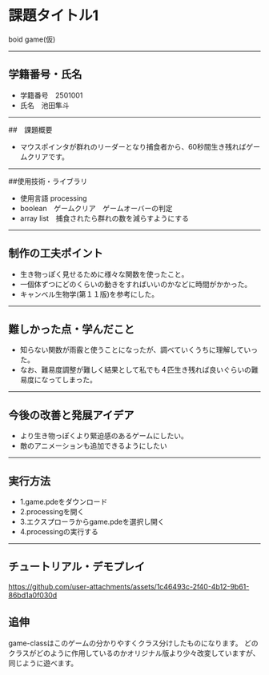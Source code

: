 # 課題タイトル1
boid game(仮)

---

## 学籍番号・氏名
- 学籍番号　2501001
- 氏名　池田隼斗

---

##　課題概要
- マウスポインタが群れのリーダーとなり捕食者から、60秒間生き残ればゲームクリアです。

---

##使用技術・ライブラリ
- 使用言語 processing
- boolean　ゲームクリア　ゲームオーバーの判定
- array list　捕食されたら群れの数を減らすようにする

---

## 制作の工夫ポイント
- 生き物っぽく見せるために様々な関数を使ったこと。
- 一個体ずつにどのくらいの動きをすればいいのかなどに時間がかかった。
- キャンベル生物学(第１１版)を参考にした。

---

## 難しかった点・学んだこと
- 知らない関数が雨霰と使うことになったが、調べていくうちに理解していった。
- なお、難易度調整が難しく結果として私でも４匹生き残れば良いぐらいの難易度になってしまった。

---

## 今後の改善と発展アイデア
- より生き物っぽくより緊迫感のあるゲームにしたい。
- 敵のアニメーションも追加できるようにしたい

---

## 実行方法
- 1.game.pdeをダウンロード
- 2.processingを開く
- 3.エクスプローラからgame.pdeを選択し開く
- 4.processingの実行する

---

## チュートリアル・デモプレイ


https://github.com/user-attachments/assets/1c46493c-2f40-4b12-9b61-86bd1a0f030d

## 追伸
game-classはこのゲームの分かりやすくクラス分けしたものになります。
どのクラスがどのように作用しているのかオリジナル版より少々改変していますが、同じように遊べます。

